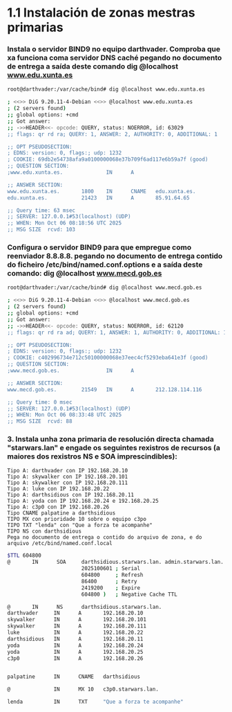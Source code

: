 # 1.1 Instalación de zonas mestras primarias

### Instala o servidor BIND9 no equipo darthvader. Comproba que xa funciona coma servidor DNS caché pegando no documento de entrega a saída deste comando dig @localhost www.edu.xunta.es


```bash
root@darthvader:/var/cache/bind# dig @localhost www.edu.xunta.es

; <<>> DiG 9.20.11-4-Debian <<>> @localhost www.edu.xunta.es
; (2 servers found)
;; global options: +cmd
;; Got answer:
;; ->>HEADER<<- opcode: QUERY, status: NOERROR, id: 63029
;; flags: qr rd ra; QUERY: 1, ANSWER: 2, AUTHORITY: 0, ADDITIONAL: 1

;; OPT PSEUDOSECTION:
; EDNS: version: 0, flags:; udp: 1232
; COOKIE: 69db2e54738afa9a0100000068e37b709f6ad117e6b59a7f (good)
;; QUESTION SECTION:
;www.edu.xunta.es.              IN      A

;; ANSWER SECTION:
www.edu.xunta.es.       1800    IN      CNAME   edu.xunta.es.
edu.xunta.es.           21423   IN      A       85.91.64.65

;; Query time: 63 msec
;; SERVER: 127.0.0.1#53(localhost) (UDP)
;; WHEN: Mon Oct 06 08:18:56 UTC 2025
;; MSG SIZE  rcvd: 103
```

### Configura o servidor BIND9 para que empregue como reenviador 8.8.8.8. pegando no documento de entrega contido do ficheiro /etc/bind/named.conf.options e a saída deste comando: dig @localhost www.mecd.gob.es 

```bash
root@darthvader:/var/cache/bind# dig @localhost www.mecd.gob.es

; <<>> DiG 9.20.11-4-Debian <<>> @localhost www.mecd.gob.es
; (2 servers found)
;; global options: +cmd
;; Got answer:
;; ->>HEADER<<- opcode: QUERY, status: NOERROR, id: 62120
;; flags: qr rd ra ad; QUERY: 1, ANSWER: 1, AUTHORITY: 0, ADDITIONAL: 1

;; OPT PSEUDOSECTION:
; EDNS: version: 0, flags:; udp: 1232
; COOKIE: c402996734e712c50100000068e37eec4cf5293eba641e3f (good)
;; QUESTION SECTION:
;www.mecd.gob.es.               IN      A

;; ANSWER SECTION:
www.mecd.gob.es.        21549   IN      A       212.128.114.116

;; Query time: 0 msec
;; SERVER: 127.0.0.1#53(localhost) (UDP)
;; WHEN: Mon Oct 06 08:33:48 UTC 2025
;; MSG SIZE  rcvd: 88
```

### 3. Instala unha zona primaria de resolución directa chamada "starwars.lan" e engade os seguintes rexistros de recursos (a maiores dos rexistros NS e SOA imprescindibles):

    Tipo A: darthvader con IP 192.168.20.10
    Tipo A: skywalker con IP 192.168.20.101
    Tipo A: skywalker con IP 192.168.20.111
    Tipo A: luke con IP 192.168.20.22
    Tipo A: darthsidious con IP 192.168.20.11
    Tipo A: yoda con IP 192.168.20.24 e 192.168.20.25
    Tipo A: c3p0 con IP 192.168.20.26
    Tipo CNAME palpatine a darthsidious
    TIPO MX con prioridade 10 sobre o equipo c3po
    TIPO TXT "lenda" con "Que a forza te acompanhe"
    TIPO NS con darthsidious
    Pega no documento de entrega o contido do arquivo de zona, e do arquivo /etc/bind/named.conf.local

```bash
$TTL 604800
@       IN      SOA     darthsidious.starwars.lan. admin.starwars.lan. (
                        2025100601 ; Serial
                        604800     ; Refresh
                        86400      ; Retry
                        2419200    ; Expire
                        604800 )   ; Negative Cache TTL

@       IN      NS      darthsidious.starwars.lan.
darthvader     IN      A       192.168.20.10
skywalker      IN      A       192.168.20.101
skywalker      IN      A       192.168.20.111
luke           IN      A       192.168.20.22
darthsidious   IN      A       192.168.20.11
yoda           IN      A       192.168.20.24
yoda           IN      A       192.168.20.25
c3p0           IN      A       192.168.20.26


palpatine      IN      CNAME   darthsidious

@              IN      MX 10   c3p0.starwars.lan.

lenda          IN      TXT     "Que a forza te acompanhe"
```